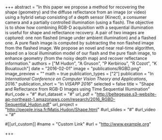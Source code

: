 +++
abstract = "In this paper we propose a method for recovering the shape (geometry) and the diffuse reflectance from an image (or video) using a hybrid setup consisting of a depth sensor (Kinect), a consumer camera and a partially controlled illumination (using a flash). The objective is to show how combining RGB-D acquisition with a sequential illumination is useful for shape and reflectance recovery. A pair of two images are captured: one non flashed (image under ambient illumination) and a flashed one. A pure flash image is computed by subtracting the non flashed image from the flashed image. We propose an novel and near real-time algorithm, based on a local illumination model of our flash and the pure flash image, to enhance geometry (from the noisy depth map) and recover reflectance information."
authors = ["M Hudon", "A Gruson", "P Kerbiriou", "R Cozot", "K Bouatouch"]
date = "2016-02-01"
image = "publications/RGBD.png"
image_preview = ""
math = true
publication_types = ["2"]
publication = "In *International Conference on Computer Vision Theory and Applications*, 2016."
publication_short = "In *VISAPP 2016*"
selected = false
title = "Shape and Reflectance from RGB-D Images using Time Sequential Illumination"
#url_code = "#"
#url_dataset = "#"
url_pdf = "http://beltegeuse.s3-website-ap-northeast-1.amazonaws.com/research/2016_RGBD-Sequential_Hudon.pdf"
url_project = "http://people.irisa.fr/Matis.Hudon/Shape.html"
#url_slides = "#"
#url_video = "#"

#[[url_custom]]
#name = "Custom Link"
#url = "http://www.example.org"

+++
